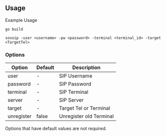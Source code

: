 ## Usage


Example Usage
```
go build

sovoip -user <username> -pw <password> -terminal <terminal_id> -target <TargetTel>
```

### Options

| Option    | Default | Description             |
| --------- | ------- | ----------------------- |
| user      | -       | SIP Username            |
| password  | -       | SIP Password            |
| terminal  | -       | SIP Terminal            |
| server    | -       | SIP Server              |
| target    | -       | Target Tel or Terminal  |
| unregister| false   | Unregister old Terminal |

Options that have default values are not required.
